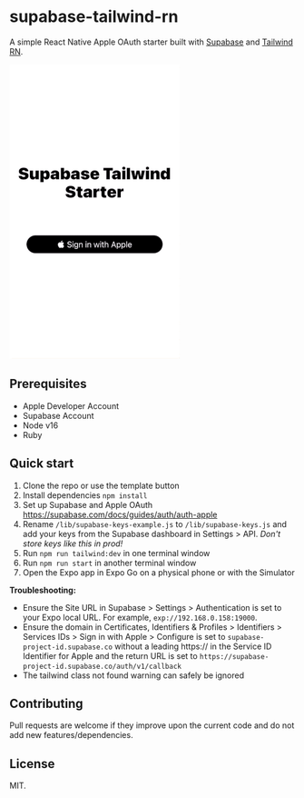 # supabase-tailwind-rn

A simple React Native Apple OAuth starter built with [Supabase](https://github.com/supabase/supabase) and [Tailwind RN](https://github.com/vadimdemedes/tailwind-rn/).

![demo of Apple Oauth](assets/oauth.gif)

## Prerequisites

- Apple Developer Account
- Supabase Account
- Node v16
- Ruby

## Quick start

1. Clone the repo or use the template button
2. Install dependencies `npm install`
3. Set up Supabase and Apple OAuth https://supabase.com/docs/guides/auth/auth-apple
4. Rename `/lib/supabase-keys-example.js` to `/lib/supabase-keys.js` and add your keys from the Supabase dashboard in Settings > API. _Don't store keys like this in prod!_
5. Run `npm run tailwind:dev` in one terminal window
6. Run `npm run start` in another terminal window
7. Open the Expo app in Expo Go on a physical phone or with the Simulator

**Troubleshooting:**

- Ensure the Site URL in Supabase > Settings > Authentication is set to your Expo local URL. For example, `exp://192.168.0.158:19000`.
- Ensure the domain in Certificates, Identifiers & Profiles > Identifiers > Services IDs > Sign in with Apple > Configure is set to `supabase-project-id.supabase.co` without a leading https:// in the Service ID Identifier for Apple and the return URL is set to `https://supabase-project-id.supabase.co/auth/v1/callback`
- The tailwind class not found warning can safely be ignored

## Contributing

Pull requests are welcome if they improve upon the current code and do not add new features/dependencies.

## License

MIT.
